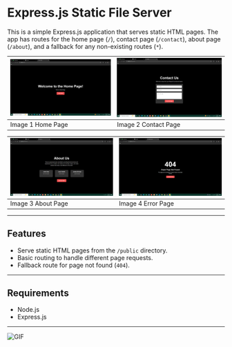 # Express.js Static File Server

This is a simple Express.js application that serves static HTML pages. The app has routes for the home page (`/`), contact page (`/contact`), about page (`/about`), and a fallback for any non-existing routes (`*`).


| ![Image 1](ss01.png) | ![Image 2](ss02.png) |
| ------------------------------------------ | ------------------------------------------ |
| Image 1 Home Page                        | Image 2 Contact Page                        |

| ![Image 3](ss03.png) | ![Image 4](ss04.png) |
| ------------------------------------------ | ------------------------------------------ |
| Image 3 About Page                        | Image 4 Error Page                        |


---

## Features
- Serve static HTML pages from the `/public` directory.
- Basic routing to handle different page requests.
- Fallback route for page not found (`404`).

---

## Requirements
- Node.js
- Express.js

---

![GIF](https://media4.giphy.com/media/Qxkf4LQ1xIbXpH8z0I/giphy.gif?cid=6c09b952xalhk7la9roq5sppkkwn7vxickwmz9k1mh98ptqy&ep=v1_gifs_search&rid=giphy.gif&ct=g)

